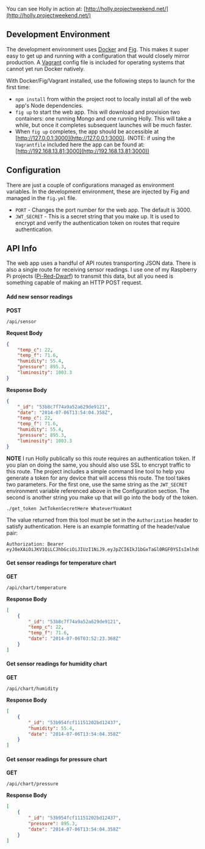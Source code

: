 You can see Holly in action at: [http://holly.projectweekend.net/](http://holly.projectweekend.net/)


## Development Environment

The development environment uses [Docker](http://www.docker.com/) and [Fig](http://orchardup.github.io/fig/). This makes it super easy to get up and running with a configuration that would closely mirror production. A [Vagrant](http://www.vagrantup.com/) config file is included for operating systems that cannot yet run Docker natively.

With Docker/Fig/Vagrant installed, use the following steps to launch for the first time:

* `npm install` from within the project root to locally install all of the web app's Node dependencies.
* `fig up` to start the web app. This will download and provision two containers: one running Mongo and one running Holly. This will take a while, but once it completes subsequent launches will be much faster.
* When `fig up` completes, the app should be accessible at [http://127.0.0.1:3000](http://127.0.0.1:3000). (NOTE: if using the `Vagrantfile` included here the app can be found at: [http://192.168.13.81:3000](http://192.168.13.81:3000))


## Configuration

There are just a couple of configurations managed as environment variables. In the development environment, these are injected by Fig and managed in the `fig.yml` file.

* `PORT` - Changes the port number for the web app. The default is 3000.
* `JWT_SECRET` - This is a secret string that you make up. It is used to encrypt and verify the authentication token on routes that require authentication.

## API Info

The web app uses a handful of API routes transporting JSON data. There is also a single route for receiving sensor readings. I use one of my Raspberry Pi projects ([Pi-Red-Dwarf](https://github.com/projectweekend/Pi-Red-Dwarf)) to transmit this data, but all you need is something capable of making an HTTP POST request.

#### Add new sensor readings

**POST**
```
/api/sensor
```

**Request Body**
~~~json
{
    "temp_c": 22,
    "temp_f": 71.6,
    "humidity": 55.4,
    "pressure": 895.3,
    "luminosity": 1003.3
}
~~~

**Response Body**
~~~json
{
    "_id": "53b8c7f74a9a52a629de9121",
    "date": "2014-07-06T13:54:04.358Z",
    "temp_c": 22,
    "temp_f": 71.6,
    "humidity": 55.4,
    "pressure": 895.3,
    "luminosity": 1003.3
}
~~~

**NOTE**
I run Holly publically so this route requires an authentication token. If you plan on doing the same, you should also use SSL to encrypt traffic to this route. The project includes a simple command line tool to help you generate a token for any device that will access this route. The tool takes two parameters. For the first one, use the same string as the `JWT_SECRET` environment variable referenced above in the Configuration section. The second is another string you make up that will go into the body of the token.

```
./get_token JwtTokenSecretHere WhateverYouWant
```

The value returned from this tool must be set in the `Authorization` header to satisfy authentication. Here is an example formatting of the header/value pair:

```
Authorization: Bearer eyJ0eXAiOiJKV1QiLCJhbGciOiJIUzI1NiJ9.eyJpZCI6IkJ1bGxTaGl0RGF0YSIsImlhdCI6MTQwND
```

#### Get sensor readings for temperature chart

**GET**
```
/api/chart/temperature
```

**Response Body**
```json
[
    {
        "_id": "53b8c7f74a9a52a629de9121",
        "temp_c": 22,
        "temp_f": 71.6,
        "date": "2014-07-06T03:52:23.368Z"
    }
]
```

#### Get sensor readings for humidity chart

**GET**
```
/api/chart/humidity
```

**Response Body**
```json
[
    {
        "_id": "53b954fcf11151202bd12437",
        "humidity": 55.4,
        "date": "2014-07-06T13:54:04.358Z"
    }
]
```

#### Get sensor readings for pressure chart

**GET**
```
/api/chart/pressure
```

**Response Body**
```json
[
    {
        "_id": "53b954fcf11151202bd12437",
        "pressure": 895.3,
        "date": "2014-07-06T13:54:04.358Z"
    }
]
```
